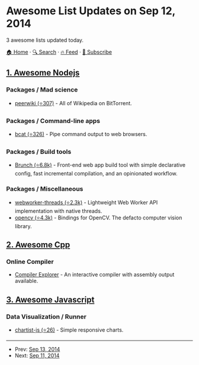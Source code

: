 # Awesome List Updates on Sep 12, 2014

3 awesome lists updated today.

[🏠 Home](/README.md) · [🔍 Search](https://www.trackawesomelist.com/search/) · [🔥 Feed](https://www.trackawesomelist.com/rss.xml) · [📮 Subscribe](https://trackawesomelist.us17.list-manage.com/subscribe?u=d2f0117aa829c83a63ec63c2f&id=36a103854c)



## [1. Awesome Nodejs](/content/sindresorhus/awesome-nodejs/README.md)

### Packages / Mad science

*   [peerwiki (⭐307)](https://github.com/mafintosh/peerwiki) - All of Wikipedia on BitTorrent.

### Packages / Command-line apps

*   [bcat (⭐326)](https://github.com/kessler/node-bcat) - Pipe command output to web browsers.

### Packages / Build tools

*   [Brunch (⭐6.8k)](https://github.com/brunch/brunch) - Front-end web app build tool with simple declarative config, fast incremental compilation, and an opinionated workflow.

### Packages / Miscellaneous

*   [webworker-threads (⭐2.3k)](https://github.com/audreyt/node-webworker-threads) - Lightweight Web Worker API implementation with native threads.
*   [opencv (⭐4.3k)](https://github.com/peterbraden/node-opencv) - Bindings for OpenCV. The defacto computer vision library.

## [2. Awesome Cpp](/content/fffaraz/awesome-cpp/README.md)

### Online Compiler

*   [Compiler Explorer](http://gcc.godbolt.org/) - An interactive compiler with assembly output available.

## [3. Awesome Javascript](/content/sorrycc/awesome-javascript/README.md)

### Data Visualization / Runner

*   [chartist-js (⭐26)](https://github.com/gionkunz/chartist-js) - Simple responsive charts.

---

- Prev: [Sep 13, 2014](/content/2014/09/13/README.md)
- Next: [Sep 11, 2014](/content/2014/09/11/README.md)